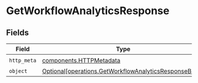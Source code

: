 # GetWorkflowAnalyticsResponse


## Fields

| Field                                                                                                                | Type                                                                                                                 | Required                                                                                                             | Description                                                                                                          |
| -------------------------------------------------------------------------------------------------------------------- | -------------------------------------------------------------------------------------------------------------------- | -------------------------------------------------------------------------------------------------------------------- | -------------------------------------------------------------------------------------------------------------------- |
| `http_meta`                                                                                                          | [components.HTTPMetadata](../../models/components/httpmetadata.md)                                                   | :heavy_check_mark:                                                                                                   | N/A                                                                                                                  |
| `object`                                                                                                             | [Optional[operations.GetWorkflowAnalyticsResponseBody]](../../models/operations/getworkflowanalyticsresponsebody.md) | :heavy_minus_sign:                                                                                                   | 200                                                                                                                  |